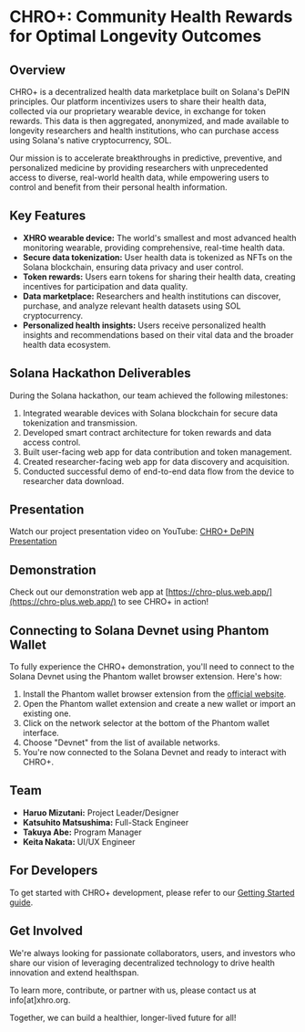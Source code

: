 # CHRO+: Community Health Rewards for Optimal Longevity Outcomes

## Overview

CHRO+ is a decentralized health data marketplace built on Solana's DePIN principles. Our platform incentivizes users to share their health data, collected via our proprietary wearable device, in exchange for token rewards. This data is then aggregated, anonymized, and made available to longevity researchers and health institutions, who can purchase access using Solana's native cryptocurrency, SOL.

Our mission is to accelerate breakthroughs in predictive, preventive, and personalized medicine by providing researchers with unprecedented access to diverse, real-world health data, while empowering users to control and benefit from their personal health information.

## Key Features

- **XHRO wearable device:** The world's smallest and most advanced health monitoring wearable, providing comprehensive, real-time health data.
- **Secure data tokenization:** User health data is tokenized as NFTs on the Solana blockchain, ensuring data privacy and user control.
- **Token rewards:** Users earn tokens for sharing their health data, creating incentives for participation and data quality.
- **Data marketplace:** Researchers and health institutions can discover, purchase, and analyze relevant health datasets using SOL cryptocurrency.
- **Personalized health insights:** Users receive personalized health insights and recommendations based on their vital data and the broader health data ecosystem.

## Solana Hackathon Deliverables

During the Solana hackathon, our team achieved the following milestones:

1. Integrated wearable devices with Solana blockchain for secure data tokenization and transmission.
2. Developed smart contract architecture for token rewards and data access control.
3. Built user-facing web app for data contribution and token management.
4. Created researcher-facing web app for data discovery and acquisition.
5. Conducted successful demo of end-to-end data flow from the device to researcher data download.

## Presentation

Watch our project presentation video on YouTube: [CHRO+ DePIN Presentation](https://youtu.be/63IMGeum9t8)

## Demonstration

Check out our demonstration web app at [https://chro-plus.web.app/](https://chro-plus.web.app/) to see CHRO+ in action!

## Connecting to Solana Devnet using Phantom Wallet

To fully experience the CHRO+ demonstration, you'll need to connect to the Solana Devnet using the Phantom wallet browser extension. Here's how:

1. Install the Phantom wallet browser extension from the [official website](https://phantom.app/).
2. Open the Phantom wallet extension and create a new wallet or import an existing one.
3. Click on the network selector at the bottom of the Phantom wallet interface.
4. Choose "Devnet" from the list of available networks.
5. You're now connected to the Solana Devnet and ready to interact with CHRO+.

## Team

- **Haruo Mizutani:** Project Leader/Designer
- **Katsuhito Matsushima:** Full-Stack Engineer
- **Takuya Abe:** Program Manager
- **Keita Nakata:** UI/UX Engineer

## For Developers

To get started with CHRO+ development, please refer to our [Getting Started guide](https://github.com/haruom/chroplus-solana-web/blob/main/getting_started.md).

## Get Involved

We're always looking for passionate collaborators, users, and investors who share our vision of leveraging decentralized technology to drive health innovation and extend healthspan. 

To learn more, contribute, or partner with us, please contact us at info[at]xhro.org.

Together, we can build a healthier, longer-lived future for all!
